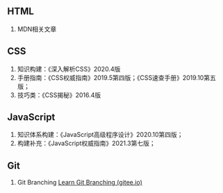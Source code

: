 ## HTML

1. MDN相关文章

## CSS

1. 知识构建：《深入解析CSS》2020.4版
2. 手册指南：《CSS权威指南》2019.5第四版；《CSS速查手册》2019.10第五版；
3. 技巧类：《CSS揭秘》2016.4版

## JavaScript

1. 知识体系构建：《JavaScript高级程序设计》2020.10第四版；
2. 构建补充：《JavaScript权威指南》2021.3第七版；

## Git

1. Git Branching [Learn Git Branching (gitee.io)](https://oschina.gitee.io/learn-git-branching/)

